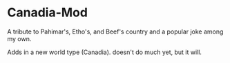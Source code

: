 Canadia-Mod
===========

A tribute to Pahimar's, Etho's, and Beef's country and a popular joke among my own.

Adds in a new world type (Canadia). doesn't do much yet, but it will.